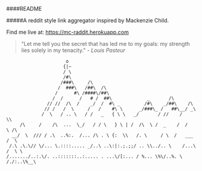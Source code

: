 ####README

#####A reddit style link aggregator inspired by Mackenzie Child. 

Find me live at: https://mc-raddit.herokuapp.com


>"Let me tell you the secret
>that has led me to my goals:
>my strength lies solely
>in my tenacity."
  			*- Louis Pasteur*

	                      o
	                     {|~
	                     / \
	                     /#\
	                    /###\     /\
	                   /  ###\   /##\  /\
	                  /      #\ /####\/##\
	                 /  /      /   # /  ##\             _       /\
	               // //  /\  /    _/  /  #\ _         /#\    _/##\    /\
	              // /   /  \     /   /    #\ \      _/###\_ /   ##\__/ _\
	             /  \   / .. \   / /   _   { \ \   _/       / //    /    \\
	     /\     /    /\  ...  \_/   / / \   } \ | /  /\  \ /  _    /  /    \ /\
	  __/  \  /// / .\  ..%:.  /... /\ . \ {:  \\   /. \     / \  /   ___   /  \
	 /.\ .\.\// \/... \.::::..... _/..\ ..\:|:.;.;;/ .. \\../.. \    /...\ /  \ \
	/......./..:.\/. ..:::::::..:..... . ...\/[:... / %... \%\/..%. \  /./:..\%__\

